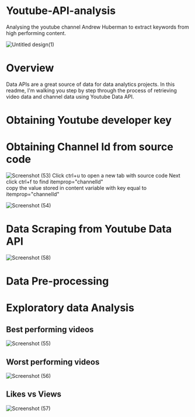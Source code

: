 # Youtube-API-analysis
Analysing the youtube channel Andrew Huberman to extract keywords from high performing content.
  




![Untitled design(1)](https://user-images.githubusercontent.com/111446453/185779918-c6f02eaa-b2a0-4069-b154-58ce65212562.png)
# Overview
Data APIs are a great source of data for data analytics projects. In this readme, I'm walking you step by step through the process of retrieving video data and channel data using Youtube Data API.
# Obtaining Youtube developer key
# Obtaining  Channel Id from source code 


![Screenshot (53)](https://user-images.githubusercontent.com/111446453/185879908-c1a88dee-a259-468c-a3f1-d19e4e45589d.png)
Click ctrl+u to open a new tab with source code
Next click ctrl+f to find itemprop="channelId"  
copy the value stored in content variable with key equal to itemprop="channelId"



![Screenshot (54)](https://user-images.githubusercontent.com/111446453/185878809-4d823838-85df-479c-8eea-9bd31450ec10.png)


# Data Scraping from Youtube Data API


![Screenshot (58)](https://user-images.githubusercontent.com/111446453/185882610-6eb8c9d6-fb75-453f-a305-5681fe32193b.png)



# Data Pre-processing

# Exploratory data Analysis


## Best performing videos

![Screenshot (55)](https://user-images.githubusercontent.com/111446453/185881753-744cea0a-d386-4e82-9705-fd95e00f77f4.png)
## Worst performing videos
![Screenshot (56)](https://user-images.githubusercontent.com/111446453/185881613-615ce17c-2d9b-4765-b2c0-1adb6a6a99c5.png)

## Likes vs Views
![Screenshot (57)](https://user-images.githubusercontent.com/111446453/185881792-b9c03223-8891-439f-af10-669e5b504e15.png)

